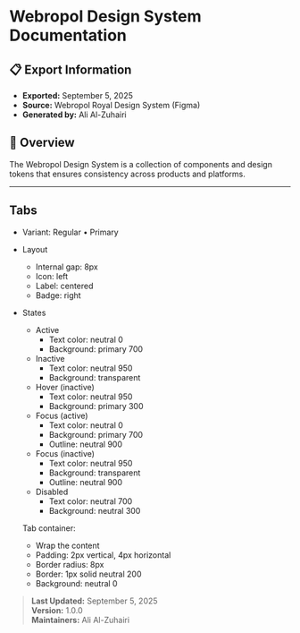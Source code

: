 ﻿# Webropol Design System Documentation

## 📋 Export Information
- **Exported:** September 5, 2025
- **Source:** Webropol Royal Design System (Figma)
- **Generated by:** Ali Al-Zuhairi

## 🎯 Overview

The Webropol Design System is a collection of components and design tokens that ensures consistency across products and platforms.

---

## Tabs

- Variant: Regular • Primary
- Layout
  - Internal gap: 8px
  - Icon: left
  - Label: centered
  - Badge: right
- States
  - Active
    - Text color: neutral 0
    - Background: primary 700
  - Inactive
    - Text color: neutral 950
    - Background: transparent
  - Hover (inactive)
    - Text color: neutral 950
    - Background: primary 300
  - Focus (active)
    - Text color: neutral 0
    - Background: primary 700
    - Outline: neutral 900
  - Focus (inactive)
    - Text color: neutral 950
    - Background: transparent
    - Outline: neutral 900
  - Disabled
    - Text color: neutral 700
    - Background: neutral 300

  Tab container:
    - Wrap the content
    - Padding: 2px vertical, 4px horizontal
    - Border radius: 8px
    - Border: 1px solid neutral 200
    - Background: neutral 0

> **Last Updated:** September 5, 2025  
> **Version:** 1.0.0  
> **Maintainers:** Ali Al-Zuhairi

